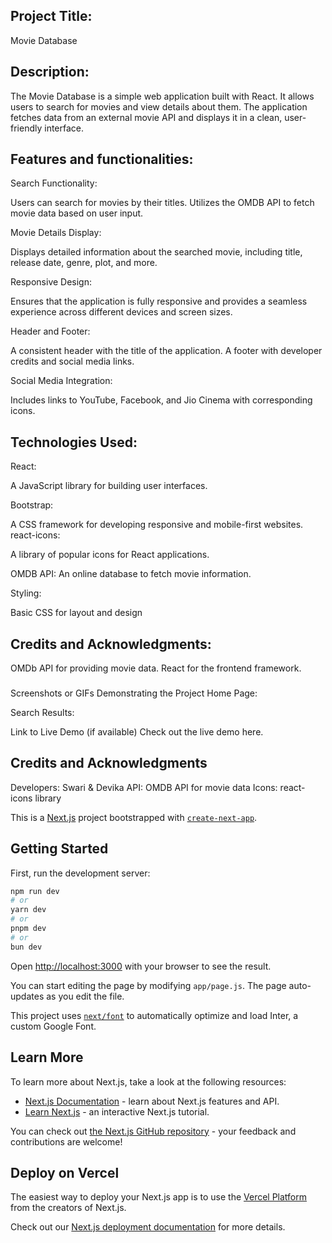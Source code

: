 ## Project Title:
Movie Database
## Description:
The Movie Database is a simple web application built with React. It allows users to search for movies and view details about them. The application fetches data from an external movie API and displays it in a clean, user-friendly interface.

## Features and functionalities:
Search Functionality:

Users can search for movies by their titles.
Utilizes the OMDB API to fetch movie data based on user input.

Movie Details Display:

Displays detailed information about the searched movie, including title, release date, genre, plot, and more.

Responsive Design:

Ensures that the application is fully responsive and provides a seamless experience across different devices and screen sizes.

Header and Footer:

A consistent header with the title of the application.
A footer with developer credits and social media links.

Social Media Integration:

Includes links to YouTube, Facebook, and Jio Cinema with corresponding icons.

## Technologies Used:
React: 

A JavaScript library for building user interfaces.

Bootstrap: 

A CSS framework for developing responsive and mobile-first websites.
react-icons:

A library of popular icons for React applications.

OMDB API:
An online database to fetch movie information.

Styling: 

Basic CSS for layout and design

## Credits and Acknowledgments:
OMDb API for providing movie data.
React for the frontend framework.

### 
Screenshots or GIFs Demonstrating the Project
Home Page:

Search Results:

Link to Live Demo (if available)
Check out the live demo here.

## Credits and Acknowledgments
Developers: Swari & Devika
API: OMDB API for movie data
Icons: react-icons library

This is a [Next.js](https://nextjs.org/) project bootstrapped with [`create-next-app`](https://github.com/vercel/next.js/tree/canary/packages/create-next-app).

## Getting Started

First, run the development server:

```bash
npm run dev
# or
yarn dev
# or
pnpm dev
# or
bun dev
```

Open [http://localhost:3000](http://localhost:3000) with your browser to see the result.

You can start editing the page by modifying `app/page.js`. The page auto-updates as you edit the file.

This project uses [`next/font`](https://nextjs.org/docs/basic-features/font-optimization) to automatically optimize and load Inter, a custom Google Font.

## Learn More

To learn more about Next.js, take a look at the following resources:

- [Next.js Documentation](https://nextjs.org/docs) - learn about Next.js features and API.
- [Learn Next.js](https://nextjs.org/learn) - an interactive Next.js tutorial.

You can check out [the Next.js GitHub repository](https://github.com/vercel/next.js/) - your feedback and contributions are welcome!

## Deploy on Vercel

The easiest way to deploy your Next.js app is to use the [Vercel Platform](https://vercel.com/new?utm_medium=default-template&filter=next.js&utm_source=create-next-app&utm_campaign=create-next-app-readme) from the creators of Next.js.

Check out our [Next.js deployment documentation](https://nextjs.org/docs/deployment) for more details.
